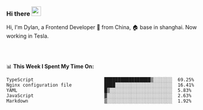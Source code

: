 ### Hi there <img src="https://media.giphy.com/media/hvRJCLFzcasrR4ia7z/giphy.gif" width="25px">

<!-- ![visitors](https://visitor-badge.glitch.me/badge?page_id=dislfyer.dislfyer) -->

Hi, I'm Dylan, a Frontend Developer 🚀 from China, 🏠 base in shanghai. Now working in Tesla.

<br/>
<br/>

📊 **This Week I Spent My Time On:**


<!--START_SECTION:waka-->

```text
TypeScript                          █████████████████▒░░░░░░░  69.25%
Nginx configuration file            ████░░░░░░░░░░░░░░░░░░░░░  16.41%
YAML                                █▒░░░░░░░░░░░░░░░░░░░░░░░  5.83%
JavaScript                          ▓░░░░░░░░░░░░░░░░░░░░░░░░  2.63%
Markdown                            ▒░░░░░░░░░░░░░░░░░░░░░░░░  1.92%
```

<!--END_SECTION:waka-->

<!--
**About Me:**
 -->
